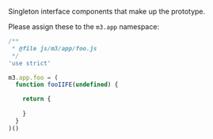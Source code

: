 Singleton interface components that make up the prototype.

Please assign these to the `m3.app` namespace:
```js
/**
 * @file js/m3/app/foo.js
 */
'use strict'

m3.app.foo = (
  function fooIIFE(undefined) {

    return {
      
    }
  }
)()
```
